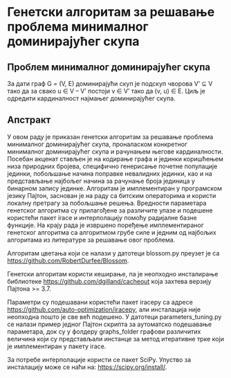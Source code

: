 # Генетски алгоритам за решавање проблема минималног доминирајућег скупа

## Проблем минималног доминирајућег скупа
За дати граф G = (V, E) доминирајући скуп је подскуп чворова V’ ⊆ V тако да за свако u ∈ V – V’ постоји v ∈ V’ тако да (v, u) ∈ E. Циљ је одредити кардиналност најмањег доминирајућег скупа.

## Апстракт
У овом раду је приказан генетски алгоритам за решавање проблема минималног доминираjућег скупа, проналаском конкретног минималног доминираjућег скупа и рачунањем његове кардиналности. Посебан акценат стављен је на кодирање графа и jединки коришћењем низа природних броjева, специфично генерисање почетне популациjе jединки, побољшање начина поправке невалидних јединки, као и на представљање наjбољег начина за рачунање броjа jединица у бинарном запису jединке. Алгоритам је имплементиран у програмском jезику Пајтон, заснован је на раду са битским операторима и користи локалну претрагу за побољшање решења. Вредности параметара генетског алгоритма су прилагођене за различите улазе и подешене користећи пакет irace и интерполациjу помоћу радиjалне базне функциjе. На краjу рада је извршено поређење имплементираног генетског алгоритма са алгоритмом грубе силе и једним од најбољих алгоритама из литературе за решавање овог проблема.

Алгоритам цветања који се налази у датотеци blossom.py преузет је са https://github.com/RobertDurfee/Blossom.

Генетски алгоритам користи кеширање, па је неопходно инсталирање библиотеке https://github.com/dgilland/cacheout која захтева верзију Пајтона >= 3.7.

Параметри су подешавани користећи пакет iracepy са адресе https://github.com/auto-optimization/iracepy, али инсталација није неопходна пошто је све већ подешено. У датотеци parameters_tuning.py се налази пример једног Пајтон скрипта за аутоматско подешавање параметара, док су у фолдеру graphs_folder графови различитих величина који су представљали инстанце за метод итеративне трке који је имплементиран у пакету irace. 

За потребе интерполације користи се пакет SciPy. Упуство за инсталацију може се наћи на: https://scipy.org/install/.
